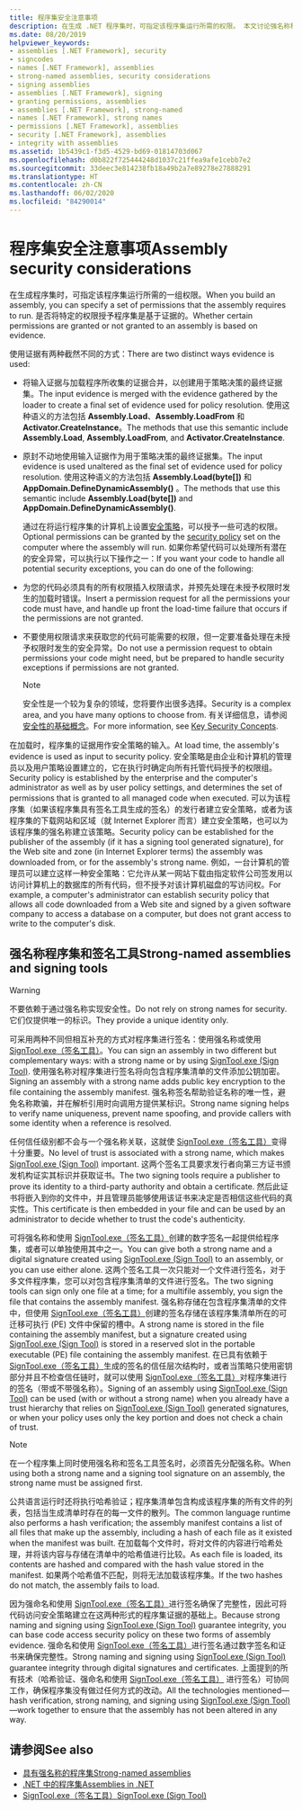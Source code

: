 ```yaml
---
title: 程序集安全注意事项
description: 在生成 .NET 程序集时，可指定该程序集运行所需的权限。 本文讨论强名称程序集和签名工具。
ms.date: 08/20/2019
helpviewer_keywords:
- assemblies [.NET Framework], security
- signcodes
- names [.NET Framework], assemblies
- strong-named assemblies, security considerations
- signing assemblies
- assemblies [.NET Framework], signing
- granting permissions, assemblies
- assemblies [.NET Framework], strong-named
- names [.NET Framework], strong names
- permissions [.NET Framework], assemblies
- security [.NET Framework], assemblies
- integrity with assemblies
ms.assetid: 1b5439c1-f3d5-4529-bd69-01814703d067
ms.openlocfilehash: d0b822f725444248d1037c21ffea9afe1cebb7e2
ms.sourcegitcommit: 33deec3e814238fb18a49b2a7e89278e27888291
ms.translationtype: HT
ms.contentlocale: zh-CN
ms.lasthandoff: 06/02/2020
ms.locfileid: "84290014"
---
```

# <a name="assembly-security-considerations"></a><span data-ttu-id="d932c-104">程序集安全注意事项</span><span class="sxs-lookup"><span data-stu-id="d932c-104">Assembly security considerations</span></span>
<span data-ttu-id="d932c-105">在生成程序集时，可指定该程序集运行所需的一组权限。</span><span class="sxs-lookup"><span data-stu-id="d932c-105">When you build an assembly, you can specify a set of permissions that the assembly requires to run.</span></span> <span data-ttu-id="d932c-106">是否将特定的权限授予程序集是基于证据的。</span><span class="sxs-lookup"><span data-stu-id="d932c-106">Whether certain permissions are granted or not granted to an assembly is based on evidence.</span></span>  
  
 <span data-ttu-id="d932c-107">使用证据有两种截然不同的方式：</span><span class="sxs-lookup"><span data-stu-id="d932c-107">There are two distinct ways evidence is used:</span></span>  
  
- <span data-ttu-id="d932c-108">将输入证据与加载程序所收集的证据合并，以创建用于策略决策的最终证据集。</span><span class="sxs-lookup"><span data-stu-id="d932c-108">The input evidence is merged with the evidence gathered by the loader to create a final set of evidence used for policy resolution.</span></span> <span data-ttu-id="d932c-109">使用这种语义的方法包括 **Assembly.Load**、**Assembly.LoadFrom** 和 **Activator.CreateInstance**。</span><span class="sxs-lookup"><span data-stu-id="d932c-109">The methods that use this semantic include **Assembly.Load**, **Assembly.LoadFrom**, and **Activator.CreateInstance**.</span></span>  
  
- <span data-ttu-id="d932c-110">原封不动地使用输入证据作为用于策略决策的最终证据集。</span><span class="sxs-lookup"><span data-stu-id="d932c-110">The input evidence is used unaltered as the final set of evidence used for policy resolution.</span></span> <span data-ttu-id="d932c-111">使用这种语义的方法包括 **Assembly.Load(byte[])** 和 **AppDomain.DefineDynamicAssembly()** 。</span><span class="sxs-lookup"><span data-stu-id="d932c-111">The methods that use this semantic include **Assembly.Load(byte[])** and **AppDomain.DefineDynamicAssembly()**.</span></span>  
  
  <span data-ttu-id="d932c-112">通过在将运行程序集的计算机上设置[安全策略](../../framework/misc/code-access-security-basics.md)，可以授予一些可选的权限。</span><span class="sxs-lookup"><span data-stu-id="d932c-112">Optional permissions can be granted by the [security policy](../../framework/misc/code-access-security-basics.md) set on the computer where the assembly will run.</span></span> <span data-ttu-id="d932c-113">如果你希望代码可以处理所有潜在的安全异常，可以执行以下操作之一：</span><span class="sxs-lookup"><span data-stu-id="d932c-113">If you want your code to handle all potential security exceptions, you can do one of the following:</span></span>  
  
- <span data-ttu-id="d932c-114">为您的代码必须具有的所有权限插入权限请求，并预先处理在未授予权限时发生的加载时错误。</span><span class="sxs-lookup"><span data-stu-id="d932c-114">Insert a permission request for all the permissions your code must have, and handle up front the load-time failure that occurs if the permissions are not granted.</span></span>  
  
- <span data-ttu-id="d932c-115">不要使用权限请求来获取您的代码可能需要的权限，但一定要准备处理在未授予权限时发生的安全异常。</span><span class="sxs-lookup"><span data-stu-id="d932c-115">Do not use a permission request to obtain permissions your code might need, but be prepared to handle security exceptions if permissions are not granted.</span></span>  
  
  > [!NOTE]
  > <span data-ttu-id="d932c-116">安全性是一个较为复杂的领域，您将要作出很多选择。</span><span class="sxs-lookup"><span data-stu-id="d932c-116">Security is a complex area, and you have many options to choose from.</span></span> <span data-ttu-id="d932c-117">有关详细信息，请参阅[安全性的基础概念](../security/key-security-concepts.md)。</span><span class="sxs-lookup"><span data-stu-id="d932c-117">For more information, see [Key Security Concepts](../security/key-security-concepts.md).</span></span>  
  
 <span data-ttu-id="d932c-118">在加载时，程序集的证据用作安全策略的输入。</span><span class="sxs-lookup"><span data-stu-id="d932c-118">At load time, the assembly's evidence is used as input to security policy.</span></span> <span data-ttu-id="d932c-119">安全策略是由企业和计算机的管理员以及用户策略设置建立的，它在执行时确定向所有托管代码授予的权限组。</span><span class="sxs-lookup"><span data-stu-id="d932c-119">Security policy is established by the enterprise and the computer's administrator as well as by user policy settings, and determines the set of permissions that is granted to all managed code when executed.</span></span> <span data-ttu-id="d932c-120">可以为该程序集（如果该程序集具有签名工具生成的签名）的发行者建立安全策略，或者为该程序集的下载网站和区域（就 Internet Explorer 而言）建立安全策略，也可以为该程序集的强名称建立该策略。</span><span class="sxs-lookup"><span data-stu-id="d932c-120">Security policy can be established for the publisher of the assembly (if it has a signing tool generated signature), for the Web site and zone (in Internet Explorer terms) the assembly was downloaded from, or for the assembly's strong name.</span></span> <span data-ttu-id="d932c-121">例如，一台计算机的管理员可以建立这样一种安全策略：它允许从某一网站下载由指定软件公司签发用以访问计算机上的数据库的所有代码，但不授予对该计算机磁盘的写访问权。</span><span class="sxs-lookup"><span data-stu-id="d932c-121">For example, a computer's administrator can establish security policy that allows all code downloaded from a Web site and signed by a given software company to access a database on a computer, but does not grant access to write to the computer's disk.</span></span>  
  
## <a name="strong-named-assemblies-and-signing-tools"></a><span data-ttu-id="d932c-122">强名称程序集和签名工具</span><span class="sxs-lookup"><span data-stu-id="d932c-122">Strong-named assemblies and signing tools</span></span>  

 > [!WARNING]
 > <span data-ttu-id="d932c-123">不要依赖于通过强名称实现安全性。</span><span class="sxs-lookup"><span data-stu-id="d932c-123">Do not rely on strong names for security.</span></span> <span data-ttu-id="d932c-124">它们仅提供唯一的标识。</span><span class="sxs-lookup"><span data-stu-id="d932c-124">They provide a unique identity only.</span></span>

 <span data-ttu-id="d932c-125">可采用两种不同但相互补充的方式对程序集进行签名：使用强名称或使用 [SignTool.exe（签名工具）](../../framework/tools/signtool-exe.md)。</span><span class="sxs-lookup"><span data-stu-id="d932c-125">You can sign an assembly in two different but complementary ways: with a strong name or by using  [SignTool.exe (Sign Tool)](../../framework/tools/signtool-exe.md).</span></span> <span data-ttu-id="d932c-126">使用强名称对程序集进行签名将向包含程序集清单的文件添加公钥加密。</span><span class="sxs-lookup"><span data-stu-id="d932c-126">Signing an assembly with a strong name adds public key encryption to the file containing the assembly manifest.</span></span> <span data-ttu-id="d932c-127">强名称签名帮助验证名称的唯一性，避免名称欺骗，并在解析引用时向调用方提供某标识。</span><span class="sxs-lookup"><span data-stu-id="d932c-127">Strong name signing helps to verify name uniqueness, prevent name spoofing, and provide callers with some identity when a reference is resolved.</span></span>  
  
 <span data-ttu-id="d932c-128">任何信任级别都不会与一个强名称关联，这就使 [SignTool.exe（签名工具）](../../framework/tools/signtool-exe.md)变得十分重要。</span><span class="sxs-lookup"><span data-stu-id="d932c-128">No level of trust is associated with a strong name, which makes [SignTool.exe (Sign Tool)](../../framework/tools/signtool-exe.md) important.</span></span> <span data-ttu-id="d932c-129">这两个签名工具要求发行者向第三方证书颁发机构证实其标识并获取证书。</span><span class="sxs-lookup"><span data-stu-id="d932c-129">The two signing tools require a publisher to prove its identity to a third-party authority and obtain a certificate.</span></span> <span data-ttu-id="d932c-130">然后此证书将嵌入到你的文件中，并且管理员能够使用该证书来决定是否相信这些代码的真实性。</span><span class="sxs-lookup"><span data-stu-id="d932c-130">This certificate is then embedded in your file and can be used by an administrator to decide whether to trust the code's authenticity.</span></span>  
  
 <span data-ttu-id="d932c-131">可将强名称和使用 [SignTool.exe（签名工具）](../../framework/tools/signtool-exe.md)创建的数字签名一起提供给程序集，或者可以单独使用其中之一。</span><span class="sxs-lookup"><span data-stu-id="d932c-131">You can give both a strong name and a digital signature created using [SignTool.exe (Sign Tool)](../../framework/tools/signtool-exe.md) to an assembly, or you can use either alone.</span></span> <span data-ttu-id="d932c-132">这两个签名工具一次只能对一个文件进行签名，对于多文件程序集，您可以对包含程序集清单的文件进行签名。</span><span class="sxs-lookup"><span data-stu-id="d932c-132">The two signing tools can sign only one file at a time; for a multifile assembly, you sign the file that contains the assembly manifest.</span></span> <span data-ttu-id="d932c-133">强名称存储在包含程序集清单的文件中，但使用 [SignTool.exe（签名工具）](../../framework/tools/signtool-exe.md)创建的签名存储在该程序集清单所在的可迁移可执行 (PE) 文件中保留的槽中。</span><span class="sxs-lookup"><span data-stu-id="d932c-133">A strong name is stored in the file containing the assembly manifest, but a signature created using [SignTool.exe (Sign Tool)](../../framework/tools/signtool-exe.md) is stored in a reserved slot in the portable executable (PE) file containing the assembly manifest.</span></span> <span data-ttu-id="d932c-134">在已具有依赖于 [SignTool.exe（签名工具）](../../framework/tools/signtool-exe.md)生成的签名的信任层次结构时，或者当策略只使用密钥部分并且不检查信任链时，就可以使用 [SignTool.exe（签名工具）](../../framework/tools/signtool-exe.md)对程序集进行的签名（带或不带强名称）。</span><span class="sxs-lookup"><span data-stu-id="d932c-134">Signing of an assembly using [SignTool.exe (Sign Tool)](../../framework/tools/signtool-exe.md) can be used (with or without a strong name) when you already have a trust hierarchy that relies on [SignTool.exe (Sign Tool)](../../framework/tools/signtool-exe.md) generated signatures, or when your policy uses only the key portion and does not check a chain of trust.</span></span>  
  
> [!NOTE]
> <span data-ttu-id="d932c-135">在一个程序集上同时使用强名称和签名工具签名时，必须首先分配强名称。</span><span class="sxs-lookup"><span data-stu-id="d932c-135">When using both a strong name and a signing tool signature on an assembly, the strong name must be assigned first.</span></span>  
  
 <span data-ttu-id="d932c-136">公共语言运行时还将执行哈希验证；程序集清单包含构成该程序集的所有文件的列表，包括当生成清单时存在的每一文件的散列。</span><span class="sxs-lookup"><span data-stu-id="d932c-136">The common language runtime also performs a hash verification; the assembly manifest contains a list of all files that make up the assembly, including a hash of each file as it existed when the manifest was built.</span></span> <span data-ttu-id="d932c-137">在加载每个文件时，将对文件的内容进行哈希处理，并将该内容与存储在清单中的哈希值进行比较。</span><span class="sxs-lookup"><span data-stu-id="d932c-137">As each file is loaded, its contents are hashed and compared with the hash value stored in the manifest.</span></span> <span data-ttu-id="d932c-138">如果两个哈希值不匹配，则将无法加载该程序集。</span><span class="sxs-lookup"><span data-stu-id="d932c-138">If the two hashes do not match, the assembly fails to load.</span></span>  
  
 <span data-ttu-id="d932c-139">因为强命名和使用 [SignTool.exe（签名工具）](../../framework/tools/signtool-exe.md)进行签名确保了完整性，因此可将代码访问安全策略建立在这两种形式的程序集证据的基础上。</span><span class="sxs-lookup"><span data-stu-id="d932c-139">Because strong naming and signing using [SignTool.exe (Sign Tool)](../../framework/tools/signtool-exe.md) guarantee integrity, you can base code access security policy on these two forms of assembly evidence.</span></span> <span data-ttu-id="d932c-140">强命名和使用 [SignTool.exe（签名工具）](../../framework/tools/signtool-exe.md)进行签名通过数字签名和证书来确保完整性。</span><span class="sxs-lookup"><span data-stu-id="d932c-140">Strong naming and signing using [SignTool.exe (Sign Tool)](../../framework/tools/signtool-exe.md) guarantee integrity through digital signatures and certificates.</span></span> <span data-ttu-id="d932c-141">上面提到的所有技术（哈希验证、强命名和使用 [SignTool.exe（签名工具）](../../framework/tools/signtool-exe.md) 进行签名）可协同工作，确保程序集没有做过任何方式的改动。</span><span class="sxs-lookup"><span data-stu-id="d932c-141">All the technologies mentioned—hash verification, strong naming, and signing using [SignTool.exe (Sign Tool)](../../framework/tools/signtool-exe.md)—work together to ensure that the assembly has not been altered in any way.</span></span>  
  
## <a name="see-also"></a><span data-ttu-id="d932c-142">请参阅</span><span class="sxs-lookup"><span data-stu-id="d932c-142">See also</span></span>

- [<span data-ttu-id="d932c-143">具有强名称的程序集</span><span class="sxs-lookup"><span data-stu-id="d932c-143">Strong-named assemblies</span></span>](strong-named.md)
- [<span data-ttu-id="d932c-144">.NET 中的程序集</span><span class="sxs-lookup"><span data-stu-id="d932c-144">Assemblies in .NET</span></span>](index.md)
- [<span data-ttu-id="d932c-145">SignTool.exe（签名工具）</span><span class="sxs-lookup"><span data-stu-id="d932c-145">SignTool.exe (Sign Tool)</span></span>](../../framework/tools/signtool-exe.md)
